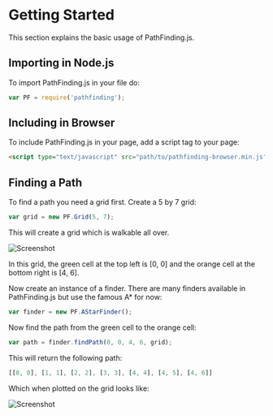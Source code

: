# Getting Started
This section explains the basic usage of PathFinding.js.

## Importing in Node.js
To import PathFinding.js in your file do:

```javascript
var PF = require('pathfinding');
```

## Including in Browser
To include PathFinding.js in your page, add a script tag to your page:

```html
<script type="text/javascript" src="path/to/pathfinding-browser.min.js"></script>
```

## Finding a Path
To find a path you need a grid first. Create a 5 by 7 grid:

```javascript
var grid = new PF.Grid(5, 7);
```
This will create a grid which is walkable all over.

![Screenshot](images/5x7EmptyGrid.png)

In this grid, the green cell at the top left is [0, 0] and the orange cell at
the bottom right is [4, 6].

Now create an instance of a finder. There are many finders available in
PathFinding.js but use the famous A* for now:

```javascript
var finder = new PF.AStarFinder();
```

Now find the path from the green cell to the orange cell:

```javascript
var path = finder.findPath(0, 0, 4, 6, grid);
```

This will return the following path:

```javascript
[[0, 0], [1, 1], [2, 2], [3, 3], [4, 4], [4, 5], [4, 6]]
```

Which when plotted on the grid looks like:

![Screenshot](images/5x7GridWithPath.png)